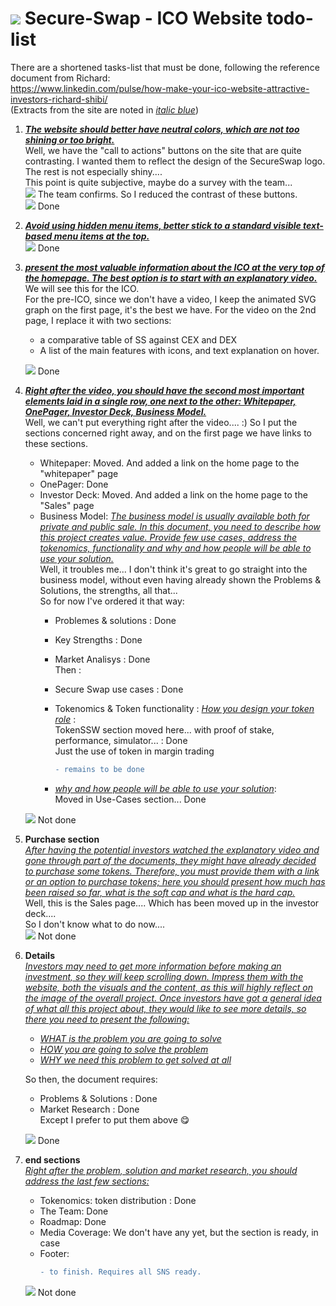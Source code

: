 # ![](https://staging.secure-swap.com/assets/images/logo.png) Secure-Swap - ICO Website todo-list

There are a shortened tasks-list that must be done, following the reference document from Richard:<br />
https://www.linkedin.com/pulse/how-make-your-ico-website-attractive-investors-richard-shibi/<br />
(Extracts from the site are noted in [_italic blue_]())


1. **_[The website should better have neutral colors, which are not too shining or too bright.]()_**<br /> 
Well, we have the "call to actions" buttons on the site that are quite contrasting. 
I wanted them to reflect the design of the SecureSwap logo. The rest is not especially shiny.... <br>
This point is quite subjective, maybe do a survey with the team...<br />
![](https://cdn3.iconfinder.com/data/icons/fugue/icon_shadowless/arrow-turn-000-left.png) The team confirms. So I reduced the contrast of these buttons.<br /> 
![](https://susangarrettdogagility.com/wp-content/uploads/2011/03/green-checkmark.png) Done

2. **_[Avoid using hidden menu items, better stick to a standard visible text-based menu items at the top.]()_**<br /> 
![](https://susangarrettdogagility.com/wp-content/uploads/2011/03/green-checkmark.png) Done

3. **_[present the most valuable information about the ICO at the very top of the homepage. The best option is to start with an explanatory video.]()_**<br /> 
We will see this for the ICO. <br />
For the pre-ICO, since we don't have a video, I keep the animated SVG graph on the first page, it's the best we have.
For the video on the 2nd page, I replace it with two sections:
   - a comparative table of SS against CEX and DEX 
   - A list of the main features with icons, and text explanation on hover.

   ![](https://susangarrettdogagility.com/wp-content/uploads/2011/03/green-checkmark.png) Done

4. **_[Right after the video, you should have the second most important elements laid in a single row, one next to the other:  Whitepaper, OnePager, Investor Deck, Business Model.]()_**<br /> 
Well, we can't put everything right after the video.... :)
So I put the sections concerned right away, and on the first page we have links to these sections.
   - Whitepaper: Moved. And added a link on the home page to the "whitepaper" page
   - OnePager: Done
   - Investor Deck: Moved. And added a link on the home page to the "Sales" page
   - Business Model: _[The business model is usually available both for private and public sale. In this document, you need to describe how this project creates value. Provide few use cases, address the tokenomics, functionality and why and how people will be able to use your solution.]()_  <br />
   Well, it troubles me... I don't think it's great to go straight into the business model, without even having already shown the Problems & Solutions, the strengths, all that... <br />
   So for now I've ordered it that way:
      - Problemes & solutions : Done
	  - Key Strengths : Done
	  - Market Analisys : Done
	<br/>Then :	
	  - Secure Swap use cases :  Done
	  - Tokenomics & Token functionality : _[How you design your token role]()_ :<br />
	  TokenSSW section moved here... with proof of stake, performance, simulator... : Done<br />
	  Just the use of token in margin trading 
	     ```diff
         - remains to be done
         ```
	  
	  - _[why and how people will be able to use your solution]()_:<br />
	  Moved in Use-Cases section... Done<br />

   ![](https://cdn4.iconfinder.com/data/icons/fugue/icon_shadowless/cross-script.png) Not done

5. **Purchase section**<br /> 
_[After having the potential investors watched the explanatory video and gone through part of the documents, they might have already decided to purchase some tokens. Therefore, you must provide them with a link or an option to purchase tokens; here you should present how much has been raised so far, what is the soft cap and what is the hard cap.]()_<br />
Well, this is the Sales page....   Which has been moved up in the investor deck....<br />
So I don't know what to do now....<br />
   ![](https://cdn4.iconfinder.com/data/icons/fugue/icon_shadowless/cross-script.png) Not done

6. **Details**<br /> 
_[Investors may need to get more information before making an investment, so they will keep scrolling down. Impress them with the website, both the visuals and the content, as this will highly reflect on the image of the overall project. 
Once investors have got a general idea of what all this project about, they would like to see more details, so there you need to present the following:]()_
   - _[WHAT is the problem you are going to solve]()_
   - _[HOW you are going to solve the problem]()_
   - _[WHY we need this problem to get solved at all]()_ <br />

   So then, the document requires:
	- Problems & Solutions : Done
	- Market Research : Done<br />
   Except I prefer to put them above &#x1F60B; <br />

   ![](https://susangarrettdogagility.com/wp-content/uploads/2011/03/green-checkmark.png) Done
   
7. **end sections**<br /> 
_[Right after the problem, solution and market research, you should address the last few sections:]()_<br />
   - Tokenomics: token distribution : Done
   - The Team: Done
   - Roadmap: Done
   - Media Coverage: We don't have any yet, but the section is ready, in case
   - Footer:
     ```diff
     - to finish. Requires all SNS ready.
     ```

   ![](https://cdn4.iconfinder.com/data/icons/fugue/icon_shadowless/cross-script.png) Not done